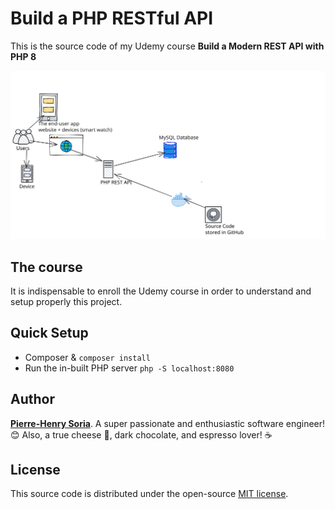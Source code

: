 # Build a PHP RESTful API

This is the source code of my Udemy course **Build a Modern REST API with PHP 8**

![Diagram showing example of REST API architecture](example-web-app-REST-API-architecture.svg)


## The course

It is indispensable to enroll the Udemy course in order to understand and setup properly this project.


## Quick Setup

* Composer & `composer install`
* Run the in-built PHP server `php -S localhost:8080`


## Author

**[Pierre-Henry Soria](https://ph7.me)**. A super passionate and enthusiastic software engineer! 😊 Also, a true cheese 🧀, dark chocolate, and espresso lover! ☕️


## License

This source code is distributed under the open-source [MIT license](https://opensource.org/licenses/MIT).